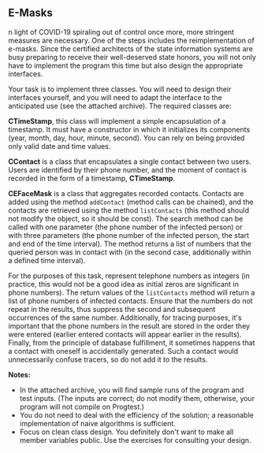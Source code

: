 ## E-Masks

n light of COVID-19 spiraling out of control once more, more stringent measures are necessary. One of the steps includes the reimplementation of e-masks. Since the certified architects of the state information systems are busy preparing to receive their well-deserved state honors, you will not only have to implement the program this time but also design the appropriate interfaces.

Your task is to implement three classes. You will need to design their interfaces yourself, and you will need to adapt the interface to the anticipated use (see the attached archive). The required classes are:

**CTimeStamp**, this class will implement a simple encapsulation of a timestamp. It must have a constructor in which it initializes its components (year, month, day, hour, minute, second). You can rely on being provided only valid date and time values.

**CContact** is a class that encapsulates a single contact between two users. Users are identified by their phone number, and the moment of contact is recorded in the form of a timestamp, **CTimeStamp**.

**CEFaceMask** is a class that aggregates recorded contacts. Contacts are added using the method `addContact` (method calls can be chained), and the contacts are retrieved using the method `listContacts` (this method should not modify the object, so it should be const). The search method can be called with one parameter (the phone number of the infected person) or with three parameters (the phone number of the infected person, the start and end of the time interval). The method returns a list of numbers that the queried person was in contact with (in the second case, additionally within a defined time interval).

For the purposes of this task, represent telephone numbers as integers (in practice, this would not be a good idea as initial zeros are significant in phone numbers). The return values of the `listContacts` method will return a list of phone numbers of infected contacts. Ensure that the numbers do not repeat in the results, thus suppress the second and subsequent occurrences of the same number. Additionally, for tracing purposes, it's important that the phone numbers in the result are stored in the order they were entered (earlier entered contacts will appear earlier in the results). Finally, from the principle of database fulfillment, it sometimes happens that a contact with oneself is accidentally generated. Such a contact would unnecessarily confuse tracers, so do not add it to the results.

**Notes:**

- In the attached archive, you will find sample runs of the program and test inputs. (The inputs are correct; do not modify them, otherwise, your program will not compile on Progtest.)
- You do not need to deal with the efficiency of the solution; a reasonable implementation of naive algorithms is sufficient.
- Focus on clean class design. You definitely don't want to make all member variables public. Use the exercises for consulting your design.